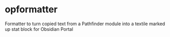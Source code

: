 opformatter
===========

Formatter to turn copied text from a Pathfinder module into a textile marked up stat block for Obsidian Portal
